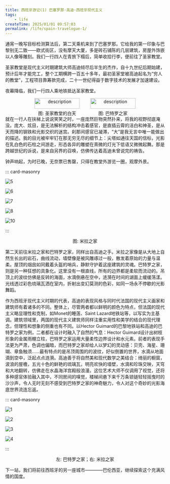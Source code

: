 ```yaml
---
title: 西班牙游记(1) 巴塞罗那·高迪·西班牙现代主义
tags:
    - life
createTime: 2025/01/01 09:57:03
permalink: /life/spain-travelogue-1/
---
```


通宵一晚写目标检测算法后，第二天乘机来到了巴塞罗那。它给我的第一印象与巴黎别无二致——欧式街区，没有摩天大厦，多是砖石铺陈的几层建筑，房屋外饰嵌以人像等雕刻。我们一行四人在青旅下榻后，简单收拾行李，便前往了圣家教堂。

<!-- more -->

圣家教堂是现代主义时期建筑大师高迪倾尽后半生的杰作，自十九世纪后期始建，预计后年才能完工，整个工期横跨一百五十多年，最初圣家堂被高迪起名为“穷人的教堂”，工程项目靠筹款完成，二十一世纪得益于数字技术的发展才加速建设。

夜幕降临，我们一行四人乘地铁抵达圣家教堂。

<div class='img-wrapper' style="display: flex; justify-content: center; width: 70%; margin: 0 auto;">
    <div style="flex: 1; text-align: center;">
        <img src="/images/life/spain/spain11.jpg" width="90%" alt="description" class="stylish-img" /><br>
        图: 圣家教堂的白天
    </div>
    <div style="flex: 1; text-align: center;">
        <img src="/images/life/spain/spain1.jpg" width="90%" alt="description" class="stylish-img" /><br>
        图: 巴特罗之家
    </div>
</div>

就在一行人在扶梯上说说笑笑之时，一座庞然巨物突然扑来，将我的视野彻底淹没。庞大、炫目，是无法解析的结构冲击着感官，是直插云霄的洁白和神圣，是从天而降的钢铁和光影交织的迷宫。刹那间感官已凝滞，“大”是我无言中唯一能做出的描述。我的目光被牢牢钉在那无穷无尽的细节上：尖塔如通往天国的信标，光影在乳白色的石柱之间游走，形态各异的雕塑在熹微的灯光下低语又微微起舞。那是跨越世纪的诉说，是来自另界的召唤，仿佛传达着高迪未曾说完的祷告。 


钟声响起，为时已晚，无奈票已售罄，只得在教堂外游览一圈，观摩外景。

::: card-masonry

![5](/images/life/spain/spain7.jpg)

![6](/images/life/spain/spain8.jpg)

![7](/images/life/spain/spain9.jpg)

![8](/images/life/spain/spain10.jpg)

![10](/images/life/spain/spain12.jpg)

:::

<div style="text-align: center;">
    图: 米拉之家
</div>

第二天前往米拉之家和巴特罗之家，同样出自高迪之手。米拉之家像是从大地上自然生长出的岩石，曲线流动，墙壁像是被风雕琢过一般，散发着原始的力量与温柔。屋顶的烟囱如同戴着头盔的哨兵，静默守护着这座建筑的灵魂。巴特罗之家，则是另一种狂想的具象化。这里没有一根直线，所有的边界都是柔软而流动的。吊顶上的波纹仿佛是反转的海面，水滴倒悬在空中，涟漪在时间的湖面上缓缓荡漾。光线透过彩色琉璃瓦洒在室内，折射出变幻莫测的色彩，如同一场永不停歇的光影舞蹈。


作为西班牙现代主义时期的代表，高迪的表现风格与同时代法国的现代主义画家和建筑师有着诸多的不同。整体上，尽管两者都以鲜明的颜色为特点，但法国的现代主义略显理性和克制，如Monet的睡莲、Saint Lazard地铁站等，以写实为主基调。建筑领域里，两国的现代主义建筑师同样注重实用性和美学的结合的现代理念，但理性和想象的侧重也有不同。以Hector Guimard的巴黎地铁站和高迪的巴特罗之家为例，二者都在设计时融入了自然的气息：Hector Guimard设计出树枝形象的金属雨棚立柱，巴特罗之家运用大量柔性边界设计和水元素。前者的表现手法更为严肃，色调也偏暗，而巴特罗之家却给人以梦幻的灵动感：贝壳、海星、珊瑚、章鱼触须……最有特点的是吊顶周围的的波纹，好似倒置的世界，水滴从地面滴到空中，泛起点点涟漪。高迪善于将自然美和现代数学之美结合：绮丽的橱窗，波浪的屋檐，五光十色的鲜艳的琉璃瓦，明亮欢快的墙壁，水滴和珍珠交映，天穹和大地翻转，仿佛走在水晶海洋宫殿般浪漫。这位艺术大师不仅调用了视觉，还将多种感官体验融入其中，不同房间的嗅觉，楼梯间悬下来千万条锁链轻轻摇曳时的沙沙声，令人无时无刻不感受到巴特罗之家的神奇魅力，令人对这个奇妙的光影海底世界流连忘返。

::: card-masonry

![1](/images/life/spain/spain3.jpg)

![2](/images/life/spain/spain4.jpg)

![3](/images/life/spain/spain5.jpg)

![4](/images/life/spain/spain6.jpg)

:::

<div style="text-align: center;">
   左: 巴特罗之家；右: 米拉之家
</div>

下一站，我们将前往西班牙的另一座城市————巴伦西亚，继续探索这个充满风情的国度。



